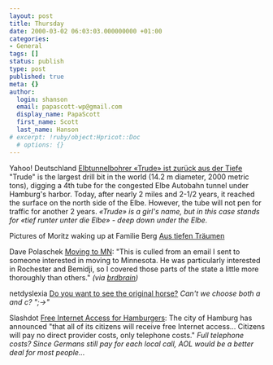 ```yaml
---
layout: post
title: Thursday
date: 2000-03-02 06:03:03.000000000 +01:00
categories:
- General
tags: []
status: publish
type: post
published: true
meta: {}
author:
  login: shanson
  email: papascott-wp@gmail.com
  display_name: PapaScott
  first_name: Scott
  last_name: Hanson
# excerpt: !ruby/object:Hpricot::Doc
  # options: {}
---
```

<p>Yahoo! Deutschland <a href="http://de.news.yahoo.com/000302/9/m23f.html">Elbtunnelbohrer «Trude» ist zurück aus der Tiefe</a> "Trude" is the largest drill bit in the world (14.2 m diameter, 2000 metric tons), digging a 4th tube for the congested Elbe Autobahn tunnel under Hamburg's harbor. Today, after nearly 2 miles and 2-1/2 years, it reached the surface on the north side of the Elbe. However, the tube will not pen for traffic for another 2 years. <i>«Trude» is a girl's name, but in this case stands for «tief runter unter die Elbe»  -  deep down under the Elbe.</i></p>
<p>Pictures of Moritz waking up at Familie Berg <a href="http://familieberg.editthispage.com/2000/03/02">Aus tiefen Träumen</a></p>
<p>Dave Polaschek <a href="http://www.polaschek-computing.com/misc/movingmn.html">Moving to MN</a>: "This is culled from an email I sent to someone interested in moving to Minnesota. He was particularly interested in Rochester and Bemidji, so I covered those parts of the state a little more thoroughly than others." <i>(via <a href="http://brdbrain.editthispage.com">brdbrain</a>)</i></p>
<p>netdyslexia <a href="http://netdyslexia.editthispage.com/surveys/run/arf@sexyjazz.de/doYouWantToSeeTheOriginalHorse">Do you want to see the original horse?</a> <i>Can't we choose both a and c? ";->"</i></p>
<p>Slashdot  <a href="http://slashdot.org/article.pl?sid=00/03/01/092251&mode=thread"> Free Internet Access for Hamburgers</a>:  The city of Hamburg has announced "that all of its citizens will receive free Internet access... Citizens will pay no direct provider costs, only telephone costs." <i>Full telephone costs? Since Germans still pay for each local call, AOL would be a better deal for most people...</i></p>
